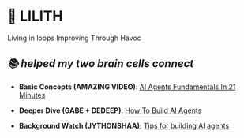 # 🧠 LILITH
Living in loops Improving Through Havoc


## _📚 helped my two brain cells connect_

- **Basic Concepts (AMAZING VIDEO)**: [AI Agents Fundamentals In 21 Minutes](https://www.youtube.com/watch?v=qU3fmidNbJE)  


- **Deeper Dive (GABE + DEDEEP)**: [How To Build AI Agents](https://www.youtube.com/watch?v=_Udb5NC6vTI)  


- **Background Watch (JYTHONSHAA)**: [Tips for building AI agents](https://www.youtube.com/watch?v=LP5OCa20Zpg)  
